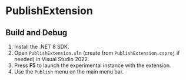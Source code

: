 # PublishExtension

## Build and Debug

1. Install the .NET 8 SDK.
2. Open `PublishExtension.sln` (create from `PublishExtension.csproj` if needed) in Visual Studio 2022.
3. Press **F5** to launch the experimental instance with the extension.
4. Use the `Publish` menu on the main menu bar.
